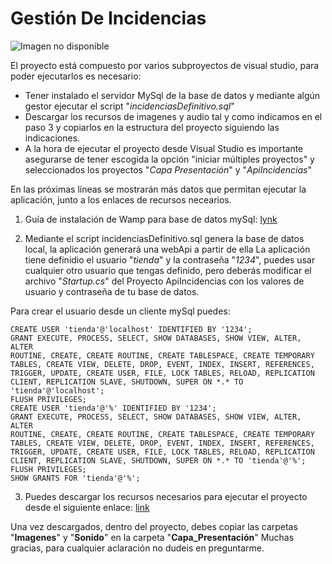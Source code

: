 # Gestión De Incidencias
![Imagen no disponible](https://image.freepik.com/foto-gratis/hombre-reparando-placa-circuito-computadora-portatil_1098-14844.jpg)


El proyecto está compuesto por varios subproyectos de visual studio, para poder ejecutarlos es necesario:
* Tener instalado el servidor MySql de la base de datos y mediante algún gestor ejecutar el script "*incidenciasDefinitivo.sql*"
* Descargar los recursos de imagenes y audio tal y como indicamos en el paso 3 y copiarlos en la estructura del proyecto siguiendo las indicaciones.
* A la hora de ejecutar el proyecto desde Visual Studio es importante asegurarse de tener escogida la opción "iniciar múltiples proyectos" y seleccionados los proyectos "*Capa Presentación*" y  "*ApiIncidencias*"

En las próximas líneas se mostrarán más datos que permitan ejecutar la aplicación, junto a los enlaces de recursos necearios.

1. Guía de instalación de Wamp para base de datos mySql:
[lynk](https://ortizvivas.com/blog/configurar-wamp/)

2. Mediante el script incidenciasDefinitivo.sql genera la base de datos local, la aplicación generará una webApi a partir de ella
La aplicación tiene definidio el usuario "*tienda*" y la contraseña "*1234*", puedes usar cualquier otro usuario que tengas definido, pero deberás modificar el archivo "*Startup.cs*" del Proyecto ApiIncidencias con los valores de usuario y contraseña de tu base de datos.

Para crear el usuario desde un cliente mySql puedes:
```
CREATE USER 'tienda'@'localhost' IDENTIFIED BY '1234';
GRANT EXECUTE, PROCESS, SELECT, SHOW DATABASES, SHOW VIEW, ALTER, ALTER
ROUTINE, CREATE, CREATE ROUTINE, CREATE TABLESPACE, CREATE TEMPORARY
TABLES, CREATE VIEW, DELETE, DROP, EVENT, INDEX, INSERT, REFERENCES,
TRIGGER, UPDATE, CREATE USER, FILE, LOCK TABLES, RELOAD, REPLICATION
CLIENT, REPLICATION SLAVE, SHUTDOWN, SUPER ON *.* TO 'tienda'@'localhost';
FLUSH PRIVILEGES;
CREATE USER 'tienda'@'%' IDENTIFIED BY '1234';
GRANT EXECUTE, PROCESS, SELECT, SHOW DATABASES, SHOW VIEW, ALTER, ALTER
ROUTINE, CREATE, CREATE ROUTINE, CREATE TABLESPACE, CREATE TEMPORARY
TABLES, CREATE VIEW, DELETE, DROP, EVENT, INDEX, INSERT, REFERENCES,
TRIGGER, UPDATE, CREATE USER, FILE, LOCK TABLES, RELOAD, REPLICATION
CLIENT, REPLICATION SLAVE, SHUTDOWN, SUPER ON *.* TO 'tienda'@'%';
FLUSH PRIVILEGES;
SHOW GRANTS FOR 'tienda'@'%';
```
3. Puedes descargar los recursos necesarios para ejecutar el proyecto desde el siguiente enlace:
[link](https://www.dropbox.com/sh/4uks71rvehhzlt3/AAAfe_1TDmTGVLdevgwMhhPha?dl=0)

Una vez descargados, dentro del proyecto, debes copiar las carpetas "**Imagenes**" y "**Sonido**" en la carpeta "**Capa_Presentación**"
Muchas gracias, para cualquier aclaración no dudeis en preguntarme.
